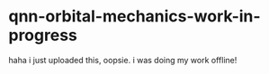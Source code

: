 # qnn-orbital-mechanics-work-in-progress
haha i just uploaded this, oopsie. i was doing my work offline!
